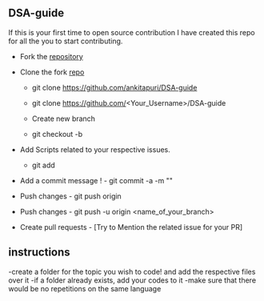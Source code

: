 ## DSA-guide
If this is your first time to open source contribution I have created this repo for all the you to start contributing.

 -  Fork the [repository](https://github.com/ankitapuri/DSA-guide)
  -  Clone the fork [repo](https://github.com/ankitapuri/DSA-guide)
     - git clone https://github.com/ankitapuri/DSA-guide
     
     - git clone https://github.com/<Your_Username>/DSA-guide
      -  Create new branch 
     - git checkout -b <Your-Branch-Name>

 -  Add Scripts related to your respective issues.
     - git add <your-contribution>
  
   -  Add a commit message !
     - git commit -a -m "<Added your message>"
  -  Push changes
    - git push origin
  
   -  Push changes
    - git push -u origin <name_of_your_branch>
    
   -  Create pull requests
    - [Try to Mention the related issue for your PR]

## instructions 
-create a folder for the topic you wish to code! and add the respective files over it
-if a folder already exists, add your codes to it
-make sure that there would be no repetitions on the same language

